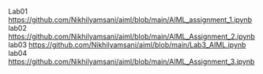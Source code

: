 Lab01 https://github.com/Nikhilyamsani/aiml/blob/main/AIML_assignment_1.ipynb
lab02 https://github.com/Nikhilyamsani/aiml/blob/main/AIML_Assignment_2.ipynb
lab03 https://github.com/Nikhilyamsani/aiml/blob/main/Lab3_AIML.ipynb
lab04 https://github.com/Nikhilyamsani/aiml/blob/main/AIML_Assignment_3.ipynb
